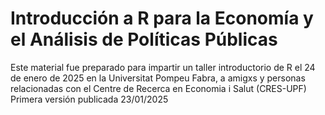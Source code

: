 # Introducción a R para la Economía y el Análisis de Políticas Públicas 
Este material fue preparado para impartir un taller introductorio de R el 24 de enero de 2025 en la Universitat Pompeu Fabra, a amigxs y personas relacionadas con el Centre de Recerca en Economia i Salut (CRES-UPF) Primera versión publicada 23/01/2025

